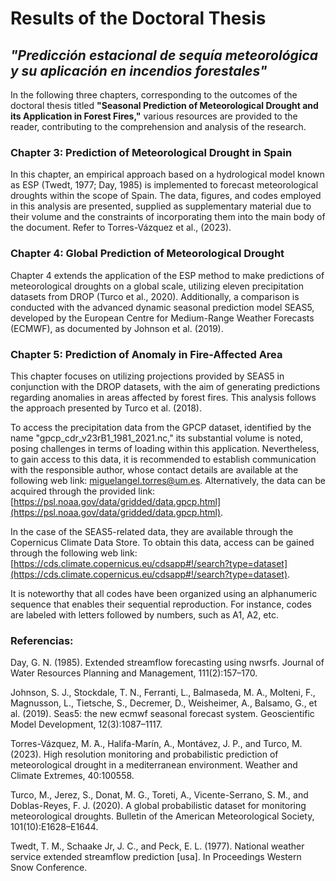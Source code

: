 # Results of the Doctoral Thesis
## *"Predicción estacional de sequía meteorológica y su aplicación en incendios forestales"*

In the following three chapters, corresponding to the outcomes of the doctoral thesis titled **"Seasonal Prediction of Meteorological Drought and its Application in Forest Fires,"** various resources are provided to the reader, contributing to the comprehension and analysis of the research. 

### Chapter 3: Prediction of Meteorological Drought in Spain
In this chapter, an empirical approach based on a hydrological model known as ESP (Twedt, 1977; Day, 1985) is implemented to forecast meteorological droughts within the scope of Spain. The data, figures, and codes employed in this analysis are presented, supplied as supplementary material due to their volume and the constraints of incorporating them into the main body of the document. Refer to Torres-Vázquez et al., (2023).

### Chapter 4: Global Prediction of Meteorological Drought
Chapter 4 extends the application of the ESP method to make predictions of meteorological droughts on a global scale, utilizing eleven precipitation datasets from DROP (Turco et al., 2020). Additionally, a comparison is conducted with the advanced dynamic seasonal prediction model SEAS5, developed by the European Centre for Medium-Range Weather Forecasts (ECMWF), as documented by Johnson et al. (2019).

### Chapter 5: Prediction of Anomaly in Fire-Affected Area
This chapter focuses on utilizing projections provided by SEAS5 in conjunction with the DROP datasets, with the aim of generating predictions regarding anomalies in areas affected by forest fires. This analysis follows the approach presented by Turco et al. (2018).

To access the precipitation data from the GPCP dataset, identified by the name "gpcp_cdr_v23rB1_1981_2021.nc," its substantial volume is noted, posing challenges in terms of loading within this application. Nevertheless, to gain access to this data, it is recommended to establish communication with the responsible author, whose contact details are available at the following web link: miguelangel.torres@um.es. Alternatively, the data can be acquired through the provided link: [https://psl.noaa.gov/data/gridded/data.gpcp.html](https://psl.noaa.gov/data/gridded/data.gpcp.html).

In the case of the SEAS5-related data, they are available through the Copernicus Climate Data Store. To obtain this data, access can be gained through the following web link: [https://cds.climate.copernicus.eu/cdsapp#!/search?type=dataset](https://cds.climate.copernicus.eu/cdsapp#!/search?type=dataset).

It is noteworthy that all codes have been organized using an alphanumeric sequence that enables their sequential reproduction. For instance, codes are labeled with letters followed by numbers, such as A1, A2, etc.


### Referencias:
Day, G. N. (1985). Extended streamflow forecasting using nwsrfs. Journal of Water Resources Planning and Management, 111(2):157–170.

Johnson, S. J., Stockdale, T. N., Ferranti, L., Balmaseda, M. A., Molteni, F., Magnusson, L., Tietsche, S., Decremer, D., Weisheimer, A., Balsamo, G., et al. (2019). Seas5: the new ecmwf seasonal forecast system. Geoscientific Model Development, 12(3):1087–1117.

Torres-Vázquez, M.  ́A., Halifa-Marín, A., Montávez, J. P., and Turco, M. (2023). High resolution monitoring and probabilistic prediction of meteorological drought in a mediterranean environment. Weather and Climate Extremes, 40:100558.

Turco, M., Jerez, S., Donat, M. G., Toreti, A., Vicente-Serrano, S. M., and Doblas-Reyes, F. J. (2020). A global probabilistic dataset for monitoring meteorological droughts. Bulletin of the American Meteorological Society, 101(10):E1628–E1644.

Twedt, T. M., Schaake Jr, J. C., and Peck, E. L. (1977). National weather service extended streamflow prediction [usa]. In Proceedings Western Snow Conference.


